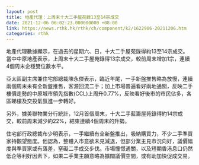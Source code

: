 ```yaml
---
layout: post
title: 地產代理：上周末十大二手屋苑錄13至14宗成交
date: 2021-12-06 06:02:23.000000000 +08:00
link: https://news.rthk.hk/rthk/ch/component/k2/1622906-20211206.htm
categories: rthk
---
```


地產代理數據顯示，在過去的星期六、日，十大二手屋苑錄得約13至14宗成交。當中中原地產表示，上周末十大二手屋苑錄得13宗成交，較前周末增加1宗，連續4個周末企穩雙位數水平。

亞太區副主席兼住宅部總裁陳永傑表示，臨近年尾，一手新盤推售略為放慢，連續兩個周末未有全新盤推售，客源回流二手；加上市場普遍看好兩地通關，反映二手樓價走勢的中原城市領先指數(CCL)上周升0.77%，反映看好後市的市民佔多，各區睇樓及交投氣氛進一步轉好。

另外，據美聯物業分行統計，12月首個周末，十大二手藍籌屋苑錄得約14宗成交，較前周末減少約22%，結束連續4個周末的升勢。

住宅部行政總裁布少明表示，一手繼續有全新盤推出，吸納購買力，不少二手準買家持觀望態度。他認為，整體入市意欲未見減退，但部分業主見市況向好，議價幅度與準買家或有落差，窒礙二手成交步伐。市場憧憬通關，以及短期香港息口仍然低企等利好因素下，如果二手業主願意略為擴闊議價空間，或有助加快促成交易。
